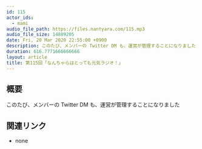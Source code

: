 ```yaml
---
id: 115
actor_ids:
  - mami
audio_file_path: https://files.nantyara.com/115.mp3
audio_file_size: 14889205
date: Fri, 20 Mar 2020 22:55:00 +0900
description: このたび、メンバーの Twitter DM も、運営が管理することになりました
duration: 616.7771666666666
layout: article
title: 第115回「なんちゃらはとっても元気ラジオ！」
---
```

## 概要

このたび、メンバーの Twitter DM も、運営が管理することになりました

## 関連リンク

* none
